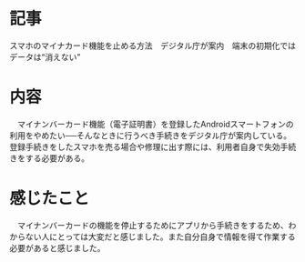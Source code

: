 # 記事
スマホのマイナカード機能を止める方法　デジタル庁が案内　端末の初期化ではデータは“消えない”

# 内容
　マイナンバーカード機能（電子証明書）を登録したAndroidスマートフォンの利用をやめたい──そんなときに行うべき手続きをデジタル庁が案内している。登録手続きをしたスマホを売る場合や修理に出す際には、利用者自身で失効手続きをする必要がある。

# 感じたこと
　マイナンバーカードの機能を停止するためにアプリから手続きをするため、わからない人にとっては大変だと感じました。また自分自身で情報を得て作業する必要があると感じました。
 
